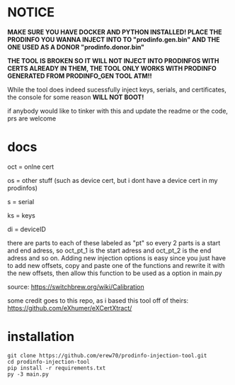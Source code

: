 # NOTICE

**MAKE SURE YOU HAVE DOCKER AND PYTHON INSTALLED! PLACE THE PRODINFO YOU WANNA INJECT INTO TO "prodinfo.gen.bin" AND THE ONE USED AS A DONOR "prodinfo.donor.bin"**

**THE TOOL IS BROKEN SO IT WILL NOT INJECT INTO PRODINFOS WITH CERTS ALREADY IN THEM, THE TOOL ONLY WORKS WITH PRODINFO GENERATED FROM PRODINFO_GEN TOOL ATM!!**

While the tool does indeed sucessfully inject keys, serials, and certificates, the console for some reason **WILL NOT BOOT!**

if anybody would like to tinker with this and update the readme or the code, prs are welcome

# docs
oct = onlne cert 

os = other stuff (such as device cert, but i dont have a device cert in my prodinfos)

s = serial

ks = keys

di = deviceID

there are parts to each of these labeled as "pt" so every 2 parts is a start and end adress, so oct_pt_1 is the start adress and oct_pt_2 is the end adress and so on. Adding new injection options is easy since you just have to add new offsets, copy and paste one of the functions and rewrite it with the new offsets, then allow this function to be used as a option in main.py

source: https://switchbrew.org/wiki/Calibration

some credit goes to this repo, as i based this tool off of theirs: https://github.com/eXhumer/eXCertXtract/

# installation
```
git clone https://github.com/erew70/prodinfo-injection-tool.git
cd prodinfo-injection-tool
pip install -r requirements.txt
py -3 main.py
